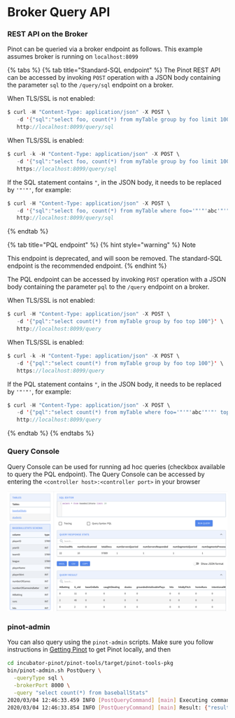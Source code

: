 # Broker Query API

### REST API on the Broker

Pinot can be queried via a broker endpoint as follows. This example assumes broker is running on `localhost:8099`

{% tabs %}
{% tab title="Standard-SQL endpoint" %}
The Pinot REST API can be accessed by invoking `POST` operation with a JSON body containing the parameter `sql` to the `/query/sql` endpoint on a broker.

When TLS/SSL is not enabled:

```java
$ curl -H "Content-Type: application/json" -X POST \
   -d '{"sql":"select foo, count(*) from myTable group by foo limit 100"}' \
   http://localhost:8099/query/sql
```

When TLS/SSL is enabled:

```java
$ curl -k -H "Content-Type: application/json" -X POST \
   -d '{"sql":"select foo, count(*) from myTable group by foo limit 100"}' \
   https://localhost:8099/query/sql
```

If the SQL statement contains `"`, in the JSON body, it needs to be replaced by `'"'"'`, for example:

```java
$ curl -H "Content-Type: application/json" -X POST \
   -d '{"sql":"select foo, count(*) from myTable where foo='"'"'abc'"'"' limit 100"}' \
   http://localhost:8099/query/sql
```
{% endtab %}

{% tab title="PQL endpoint" %}
{% hint style="warning" %}
Note

This endpoint is deprecated, and will soon be removed. The standard-SQL endpoint is the recommended endpoint.
{% endhint %}

The PQL endpoint can be accessed by invoking `POST` operation with a JSON body containing the parameter `pql` to the `/query` endpoint on a broker.

When TLS/SSL is not enabled:

```java
$ curl -H "Content-Type: application/json" -X POST \
   -d '{"pql":"select count(*) from myTable group by foo top 100"}' \
   http://localhost:8099/query
```

When TLS/SSL is enabled:

```java
$ curl -k -H "Content-Type: application/json" -X POST \
   -d '{"pql":"select count(*) from myTable group by foo top 100"}' \
   https://localhost:8099/query
```

If the PQL statement contains `"`, in the JSON body, it needs to be replaced by `'"'"'`, for example:

```java
$ curl -H "Content-Type: application/json" -X POST \
   -d '{"pql":"select count(*) from myTable where foo='"'"'abc'"'"' top 100"}' \
   http://localhost:8099/query
```
{% endtab %}
{% endtabs %}

### Query Console

Query Console can be used for running ad hoc queries (checkbox available to query the PQL endpoint). The Query Console can be accessed by entering the `<controller host>:<controller port>` in your browser

![](../../../.gitbook/assets/query-console.png)

### pinot-admin

You can also query using the `pinot-admin` scripts. Make sure you follow instructions in [Getting Pinot](../../../basics/getting-started/running-pinot-locally.md#getting-pinot) to get Pinot locally, and then

```bash
cd incubator-pinot/pinot-tools/target/pinot-tools-pkg 
bin/pinot-admin.sh PostQuery \
  -queryType sql \
  -brokerPort 8000 \
  -query "select count(*) from baseballStats"
2020/03/04 12:46:33.459 INFO [PostQueryCommand] [main] Executing command: PostQuery -brokerHost localhost -brokerPort 8000 -queryType sql -query select count(*) from baseballStats
2020/03/04 12:46:33.854 INFO [PostQueryCommand] [main] Result: {"resultTable":{"dataSchema":{"columnDataTypes":["LONG"],"columnNames":["count(*)"]},"rows":[[97889]]},"exceptions":[],"numServersQueried":1,"numServersResponded":1,"numSegmentsQueried":1,"numSegmentsProcessed":1,"numSegmentsMatched":1,"numConsumingSegmentsQueried":0,"numDocsScanned":97889,"numEntriesScannedInFilter":0,"numEntriesScannedPostFilter":0,"numGroupsLimitReached":false,"totalDocs":97889,"timeUsedMs":185,"segmentStatistics":[],"traceInfo":{},"minConsumingFreshnessTimeMs":0}
```

###
